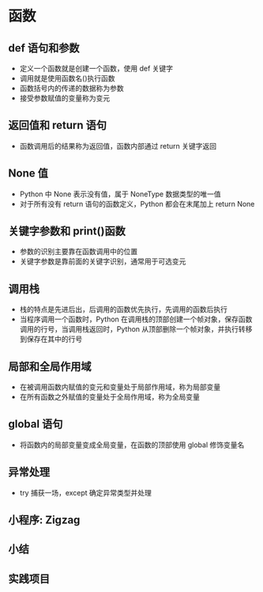 # 函数

## def 语句和参数

- 定义一个函数就是创建一个函数，使用 def 关键字
- 调用就是使用函数名()执行函数
- 函数括号内的传递的数据称为参数
- 接受参数赋值的变量称为变元

## 返回值和 return 语句

- 函数调用后的结果称为返回值，函数内部通过 return 关键字返回

## None 值

- Python 中 None 表示没有值，属于 NoneType 数据类型的唯一值
- 对于所有没有 return 语句的函数定义，Python 都会在末尾加上 return None

## 关键字参数和 print()函数

- 参数的识别主要靠在函数调用中的位置
- 关键字参数是靠前面的关键字识别，通常用于可选变元

## 调用栈

- 栈的特点是先进后出，后调用的函数优先执行，先调用的函数后执行
- 当程序调用一个函数时，Python 在调用栈的顶部创建一个帧对象，保存函数调用的行号，当调用栈返回时，Python 从顶部删除一个帧对象，并执行转移到保存在其中的行号

## 局部和全局作用域

- 在被调用函数内赋值的变元和变量处于局部作用域，称为局部变量
- 在所有函数之外赋值的变量处于全局作用域，称为全局变量

## global 语句

- 将函数内的局部变量变成全局变量，在函数的顶部使用 global 修饰变量名

## 异常处理

- try 捕获一场，except 确定异常类型并处理

## 小程序: Zigzag

## 小结

## 实践项目
